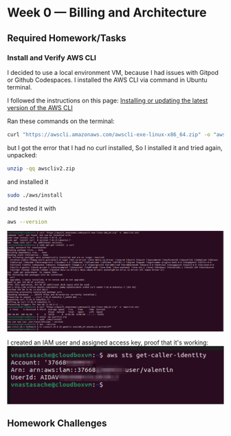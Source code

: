 # Week 0 — Billing and Architecture

## Required Homework/Tasks

### Install and Verify AWS CLI

I decided to use a local environment VM, because I had issues with Gitpod or Github Codespaces.
I installed the AWS CLI via command in Ubuntu terminal.

I followed the instructions on this page: [Installing or updating the latest version of the AWS CLI](https://docs.aws.amazon.com/cli/latest/userguide/getting-started-install.html)

Ran these commands on the terminal:
```bash
curl "https://awscli.amazonaws.com/awscli-exe-linux-x86_64.zip" -o "awscliv2.zip"
```
but I got the error that I had no curl installed, So I installed it and tried again, unpacked:
```bash
unzip -qq awscliv2.zip
```

and installed it
```bash
sudo ./aws/install
```
and tested it with
```bash
aws --version
```
![AWS CLI installation image](week0-files/aws-cli-installation.png)

I created an IAM user and assigned access key, proof that it's working:
![AWS CLI sts get-caller-identity proof](week0-files/aws-cli-proof-sts-get-caller-identity.png)


## Homework Challenges


